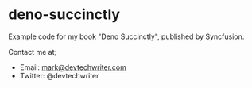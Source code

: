 # deno-succinctly
Example code for my book "Deno Succinctly", published by Syncfusion.

Contact me at;

* Email: mark@devtechwriter.com
* Twitter: @devtechwriter
